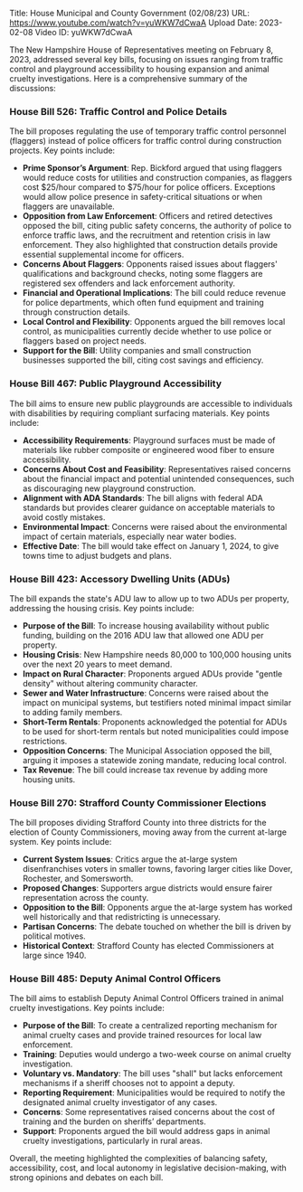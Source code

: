 Title: House Municipal and County Government (02/08/23)
URL: https://www.youtube.com/watch?v=yuWKW7dCwaA
Upload Date: 2023-02-08
Video ID: yuWKW7dCwaA

The New Hampshire House of Representatives meeting on February 8, 2023, addressed several key bills, focusing on issues ranging from traffic control and playground accessibility to housing expansion and animal cruelty investigations. Here is a comprehensive summary of the discussions:

### **House Bill 526: Traffic Control and Police Details**
The bill proposes regulating the use of temporary traffic control personnel (flaggers) instead of police officers for traffic control during construction projects. Key points include:
- **Prime Sponsor’s Argument**: Rep. Bickford argued that using flaggers would reduce costs for utilities and construction companies, as flaggers cost $25/hour compared to $75/hour for police officers. Exceptions would allow police presence in safety-critical situations or when flaggers are unavailable.
- **Opposition from Law Enforcement**: Officers and retired detectives opposed the bill, citing public safety concerns, the authority of police to enforce traffic laws, and the recruitment and retention crisis in law enforcement. They also highlighted that construction details provide essential supplemental income for officers.
- **Concerns About Flaggers**: Opponents raised issues about flaggers' qualifications and background checks, noting some flaggers are registered sex offenders and lack enforcement authority.
- **Financial and Operational Implications**: The bill could reduce revenue for police departments, which often fund equipment and training through construction details.
- **Local Control and Flexibility**: Opponents argued the bill removes local control, as municipalities currently decide whether to use police or flaggers based on project needs.
- **Support for the Bill**: Utility companies and small construction businesses supported the bill, citing cost savings and efficiency.

### **House Bill 467: Public Playground Accessibility**
The bill aims to ensure new public playgrounds are accessible to individuals with disabilities by requiring compliant surfacing materials. Key points include:
- **Accessibility Requirements**: Playground surfaces must be made of materials like rubber composite or engineered wood fiber to ensure accessibility.
- **Concerns About Cost and Feasibility**: Representatives raised concerns about the financial impact and potential unintended consequences, such as discouraging new playground construction.
- **Alignment with ADA Standards**: The bill aligns with federal ADA standards but provides clearer guidance on acceptable materials to avoid costly mistakes.
- **Environmental Impact**: Concerns were raised about the environmental impact of certain materials, especially near water bodies.
- **Effective Date**: The bill would take effect on January 1, 2024, to give towns time to adjust budgets and plans.

### **House Bill 423: Accessory Dwelling Units (ADUs)**
The bill expands the state's ADU law to allow up to two ADUs per property, addressing the housing crisis. Key points include:
- **Purpose of the Bill**: To increase housing availability without public funding, building on the 2016 ADU law that allowed one ADU per property.
- **Housing Crisis**: New Hampshire needs 80,000 to 100,000 housing units over the next 20 years to meet demand.
- **Impact on Rural Character**: Proponents argued ADUs provide "gentle density" without altering community character.
- **Sewer and Water Infrastructure**: Concerns were raised about the impact on municipal systems, but testifiers noted minimal impact similar to adding family members.
- **Short-Term Rentals**: Proponents acknowledged the potential for ADUs to be used for short-term rentals but noted municipalities could impose restrictions.
- **Opposition Concerns**: The Municipal Association opposed the bill, arguing it imposes a statewide zoning mandate, reducing local control.
- **Tax Revenue**: The bill could increase tax revenue by adding more housing units.

### **House Bill 270: Strafford County Commissioner Elections**
The bill proposes dividing Strafford County into three districts for the election of County Commissioners, moving away from the current at-large system. Key points include:
- **Current System Issues**: Critics argue the at-large system disenfranchises voters in smaller towns, favoring larger cities like Dover, Rochester, and Somersworth.
- **Proposed Changes**: Supporters argue districts would ensure fairer representation across the county.
- **Opposition to the Bill**: Opponents argue the at-large system has worked well historically and that redistricting is unnecessary.
- **Partisan Concerns**: The debate touched on whether the bill is driven by political motives.
- **Historical Context**: Strafford County has elected Commissioners at large since 1940.

### **House Bill 485: Deputy Animal Control Officers**
The bill aims to establish Deputy Animal Control Officers trained in animal cruelty investigations. Key points include:
- **Purpose of the Bill**: To create a centralized reporting mechanism for animal cruelty cases and provide trained resources for local law enforcement.
- **Training**: Deputies would undergo a two-week course on animal cruelty investigation.
- **Voluntary vs. Mandatory**: The bill uses "shall" but lacks enforcement mechanisms if a sheriff chooses not to appoint a deputy.
- **Reporting Requirement**: Municipalities would be required to notify the designated animal cruelty investigator of any cases.
- **Concerns**: Some representatives raised concerns about the cost of training and the burden on sheriffs’ departments.
- **Support**: Proponents argued the bill would address gaps in animal cruelty investigations, particularly in rural areas.

Overall, the meeting highlighted the complexities of balancing safety, accessibility, cost, and local autonomy in legislative decision-making, with strong opinions and debates on each bill.